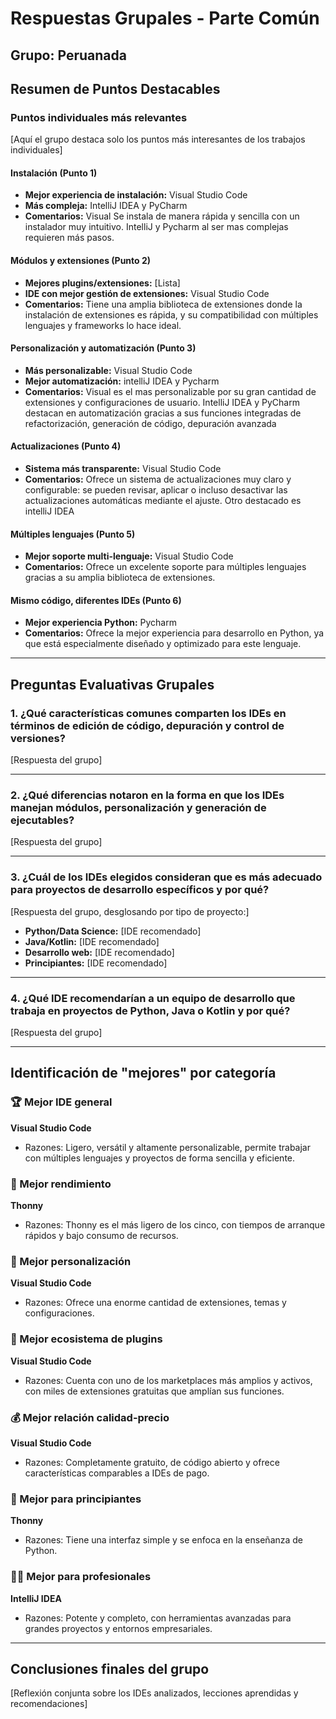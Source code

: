 # Respuestas Grupales - Parte Común

## Grupo: Peruanada

## Resumen de Puntos Destacables

### Puntos individuales más relevantes
[Aquí el grupo destaca solo los puntos más interesantes de los trabajos individuales]

#### Instalación (Punto 1)
- **Mejor experiencia de instalación:** Visual Studio Code
- **Más compleja:** IntelliJ IDEA y PyCharm
- **Comentarios:** Visual Se instala de manera rápida y sencilla con un instalador muy intuitivo. IntelliJ y Pycharm al ser mas complejas requieren más pasos.

#### Módulos y extensiones (Punto 2)
- **Mejores plugins/extensiones:** [Lista]
- **IDE con mejor gestión de extensiones:** Visual Studio Code
- **Comentarios:** Tiene una amplia biblioteca de extensiones donde la instalación de extensiones es rápida, y su compatibilidad con múltiples lenguajes y frameworks lo hace ideal.

#### Personalización y automatización (Punto 3)
- **Más personalizable:** Visual Studio Code
- **Mejor automatización:** intelliJ IDEA y Pycharm
- **Comentarios:** Visual es el mas personalizable por su gran cantidad de extensiones y configuraciones de usuario. IntelliJ IDEA y PyCharm destacan en automatización gracias a sus funciones integradas de refactorización, generación de código, depuración avanzada

#### Actualizaciones (Punto 4)
- **Sistema más transparente:** Visual Studio Code
- **Comentarios:** Ofrece un sistema de actualizaciones muy claro y configurable: se pueden revisar, aplicar o incluso desactivar las actualizaciones automáticas mediante el ajuste. Otro destacado es intelliJ IDEA

#### Múltiples lenguajes (Punto 5)
- **Mejor soporte multi-lenguaje:** Visual Studio Code
- **Comentarios:** Ofrece un excelente soporte para múltiples lenguajes gracias a su amplia biblioteca de extensiones.

#### Mismo código, diferentes IDEs (Punto 6)
- **Mejor experiencia Python:** Pycharm
- **Comentarios:** Ofrece la mejor experiencia para desarrollo en Python, ya que está especialmente diseñado y optimizado para este lenguaje.

---

## Preguntas Evaluativas Grupales

### 1. ¿Qué características comunes comparten los IDEs en términos de edición de código, depuración y control de versiones?

[Respuesta del grupo]

---

### 2. ¿Qué diferencias notaron en la forma en que los IDEs manejan módulos, personalización y generación de ejecutables?

[Respuesta del grupo]

---

### 3. ¿Cuál de los IDEs elegidos consideran que es más adecuado para proyectos de desarrollo específicos y por qué?

[Respuesta del grupo, desglosando por tipo de proyecto:]
- **Python/Data Science:** [IDE recomendado]
- **Java/Kotlin:** [IDE recomendado]
- **Desarrollo web:** [IDE recomendado]
- **Principiantes:** [IDE recomendado]

---

### 4. ¿Qué IDE recomendarían a un equipo de desarrollo que trabaja en proyectos de Python, Java o Kotlin y por qué?

[Respuesta del grupo]

---

## Identificación de "mejores" por categoría

### 🏆 Mejor IDE general
**Visual Studio Code**
- Razones: Ligero, versátil y altamente personalizable, permite trabajar con múltiples lenguajes y proyectos de forma sencilla y eficiente.

### 🚀 Mejor rendimiento
**Thonny**
- Razones: Thonny es el más ligero de los cinco, con tiempos de arranque rápidos y bajo consumo de recursos.

### 🎨 Mejor personalización
**Visual Studio Code**
- Razones: Ofrece una enorme cantidad de extensiones, temas y configuraciones.

### 🔌 Mejor ecosistema de plugins
**Visual Studio Code**
- Razones: Cuenta con uno de los marketplaces más amplios y activos, con miles de extensiones gratuitas que amplían sus funciones.

### 💰 Mejor relación calidad-precio
**Visual Studio Code**
- Razones: Completamente gratuito, de código abierto y ofrece características comparables a IDEs de pago.

### 👶 Mejor para principiantes
**Thonny**
- Razones: Tiene una interfaz simple y se enfoca en la enseñanza de Python.

### 👨‍💼 Mejor para profesionales
**IntelliJ IDEA**
- Razones: Potente y completo, con herramientas avanzadas para grandes proyectos y entornos empresariales.

---

## Conclusiones finales del grupo

[Reflexión conjunta sobre los IDEs analizados, lecciones aprendidas y recomendaciones]
